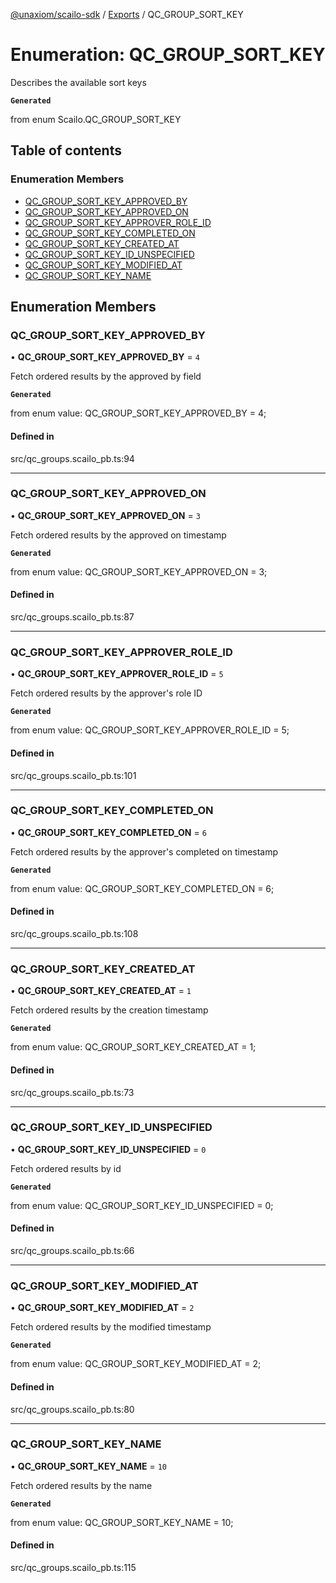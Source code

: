 [@unaxiom/scailo-sdk](../README.md) / [Exports](../modules.md) / QC\_GROUP\_SORT\_KEY

# Enumeration: QC\_GROUP\_SORT\_KEY

Describes the available sort keys

**`Generated`**

from enum Scailo.QC_GROUP_SORT_KEY

## Table of contents

### Enumeration Members

- [QC\_GROUP\_SORT\_KEY\_APPROVED\_BY](QC_GROUP_SORT_KEY.md#qc_group_sort_key_approved_by)
- [QC\_GROUP\_SORT\_KEY\_APPROVED\_ON](QC_GROUP_SORT_KEY.md#qc_group_sort_key_approved_on)
- [QC\_GROUP\_SORT\_KEY\_APPROVER\_ROLE\_ID](QC_GROUP_SORT_KEY.md#qc_group_sort_key_approver_role_id)
- [QC\_GROUP\_SORT\_KEY\_COMPLETED\_ON](QC_GROUP_SORT_KEY.md#qc_group_sort_key_completed_on)
- [QC\_GROUP\_SORT\_KEY\_CREATED\_AT](QC_GROUP_SORT_KEY.md#qc_group_sort_key_created_at)
- [QC\_GROUP\_SORT\_KEY\_ID\_UNSPECIFIED](QC_GROUP_SORT_KEY.md#qc_group_sort_key_id_unspecified)
- [QC\_GROUP\_SORT\_KEY\_MODIFIED\_AT](QC_GROUP_SORT_KEY.md#qc_group_sort_key_modified_at)
- [QC\_GROUP\_SORT\_KEY\_NAME](QC_GROUP_SORT_KEY.md#qc_group_sort_key_name)

## Enumeration Members

### QC\_GROUP\_SORT\_KEY\_APPROVED\_BY

• **QC\_GROUP\_SORT\_KEY\_APPROVED\_BY** = ``4``

Fetch ordered results by the approved by field

**`Generated`**

from enum value: QC_GROUP_SORT_KEY_APPROVED_BY = 4;

#### Defined in

src/qc_groups.scailo_pb.ts:94

___

### QC\_GROUP\_SORT\_KEY\_APPROVED\_ON

• **QC\_GROUP\_SORT\_KEY\_APPROVED\_ON** = ``3``

Fetch ordered results by the approved on timestamp

**`Generated`**

from enum value: QC_GROUP_SORT_KEY_APPROVED_ON = 3;

#### Defined in

src/qc_groups.scailo_pb.ts:87

___

### QC\_GROUP\_SORT\_KEY\_APPROVER\_ROLE\_ID

• **QC\_GROUP\_SORT\_KEY\_APPROVER\_ROLE\_ID** = ``5``

Fetch ordered results by the approver's role ID

**`Generated`**

from enum value: QC_GROUP_SORT_KEY_APPROVER_ROLE_ID = 5;

#### Defined in

src/qc_groups.scailo_pb.ts:101

___

### QC\_GROUP\_SORT\_KEY\_COMPLETED\_ON

• **QC\_GROUP\_SORT\_KEY\_COMPLETED\_ON** = ``6``

Fetch ordered results by the approver's completed on timestamp

**`Generated`**

from enum value: QC_GROUP_SORT_KEY_COMPLETED_ON = 6;

#### Defined in

src/qc_groups.scailo_pb.ts:108

___

### QC\_GROUP\_SORT\_KEY\_CREATED\_AT

• **QC\_GROUP\_SORT\_KEY\_CREATED\_AT** = ``1``

Fetch ordered results by the creation timestamp

**`Generated`**

from enum value: QC_GROUP_SORT_KEY_CREATED_AT = 1;

#### Defined in

src/qc_groups.scailo_pb.ts:73

___

### QC\_GROUP\_SORT\_KEY\_ID\_UNSPECIFIED

• **QC\_GROUP\_SORT\_KEY\_ID\_UNSPECIFIED** = ``0``

Fetch ordered results by id

**`Generated`**

from enum value: QC_GROUP_SORT_KEY_ID_UNSPECIFIED = 0;

#### Defined in

src/qc_groups.scailo_pb.ts:66

___

### QC\_GROUP\_SORT\_KEY\_MODIFIED\_AT

• **QC\_GROUP\_SORT\_KEY\_MODIFIED\_AT** = ``2``

Fetch ordered results by the modified timestamp

**`Generated`**

from enum value: QC_GROUP_SORT_KEY_MODIFIED_AT = 2;

#### Defined in

src/qc_groups.scailo_pb.ts:80

___

### QC\_GROUP\_SORT\_KEY\_NAME

• **QC\_GROUP\_SORT\_KEY\_NAME** = ``10``

Fetch ordered results by the name

**`Generated`**

from enum value: QC_GROUP_SORT_KEY_NAME = 10;

#### Defined in

src/qc_groups.scailo_pb.ts:115
